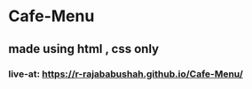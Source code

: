 # Cafe-Menu
## made using html , css only

### live-at: https://r-rajababushah.github.io/Cafe-Menu/
